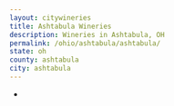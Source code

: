 ```yaml
---
layout: citywineries
title: Ashtabula Wineries
description: Wineries in Ashtabula, OH
permalink: /ohio/ashtabula/ashtabula/
state: oh
county: ashtabula
city: ashtabula
---
```

-
